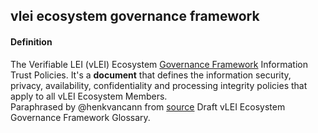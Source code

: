 ## vlei ecosystem governance framework

<h4>Definition</h4><p>The Verifiable LEI (vLEI) Ecosystem <a href="governance-framework">Governance Framework</a> Information Trust Policies. It&#39;s a <strong>document</strong> that defines the information security, privacy, availability, confidentiality and processing integrity policies that apply to all vLEI Ecosystem Members.<br>Paraphrased by @henkvancann from <a href="https://www.gleif.org/vlei/introducing-the-vlei-ecosystem-governance-framework/2022-02-07_verifiable-lei-vlei-ecosystem-governance-framework-glossary-draft-publication_v0.9-draft.pdf">source</a> Draft vLEI Ecosystem Governance Framework Glossary.</p>

